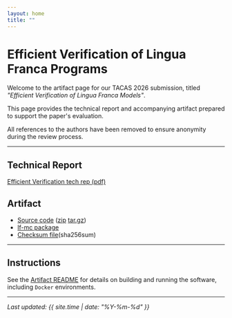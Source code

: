 ```yaml
---
layout: home
title: ""
---
```


# Efficient Verification of Lingua Franca Programs

Welcome to the artifact page for our TACAS 2026 submission, titled _"Efficient Verification of Lingua Franca Models"_.

This page provides the technical report and accompanying artifact prepared to support the paper's evaluation.

All references to the authors have been removed to ensure anonymity during the review process.

---

## Technical Report

[Efficient Verification tech rep (pdf)](techrep.pdf)

## Artifact

- [Source code](artifact/code.zip) ([zip](artifact/code.zip) [tar.gz](artifact/code.tar.gz))
- [lf-mc package](artifact/lf-mc-1.1-package.tar.gz)
- [Checksum file](artifact/checksum.txt)(sha256sum)

---

## Instructions

See the [Artifact README](artifact/README.md) for details on building and running the software, including `Docker` environments.

---

_Last updated: {{ site.time | date: "%Y-%m-%d" }}_

